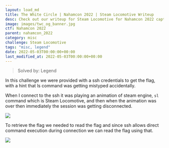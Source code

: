 ```yaml
---
layout: load_md
title: The White Circle | Nahamcon 2022 | Steam Locomotive Writeup
desc: Check out our writeup for Steam Locomotive for Nahamcon 2022 capture the flag competition.
image: images/twc_og_banner.jpg
ctf: Nahamcon 2022
parent: nahamcon_2022
category: misc
challenge: Steam Locomotive
tags: "misc, legend"
date: 2022-05-03T00:00:00+00:00
last_modified_at: 2022-05-03T00:00:00+00:00
---
```



> Solved by: Legend

In this challenge we were provided with a ssh credentials to get the flag, with a hint that ls command was getting mistyped accidentally.

When I connect to the ssh it was playing an animation of steam engine, `sl` command which is Steam Locomotive, and then when the animation was over then immediately the session was getting disconnected.

![](https://i.imgur.com/zW5ZZwB.png)

To retrieve the flag we needed to read the flag and since ssh allows direct command execution during connection we can read the flag using that.

![](https://i.imgur.com/14tSoKE.png)